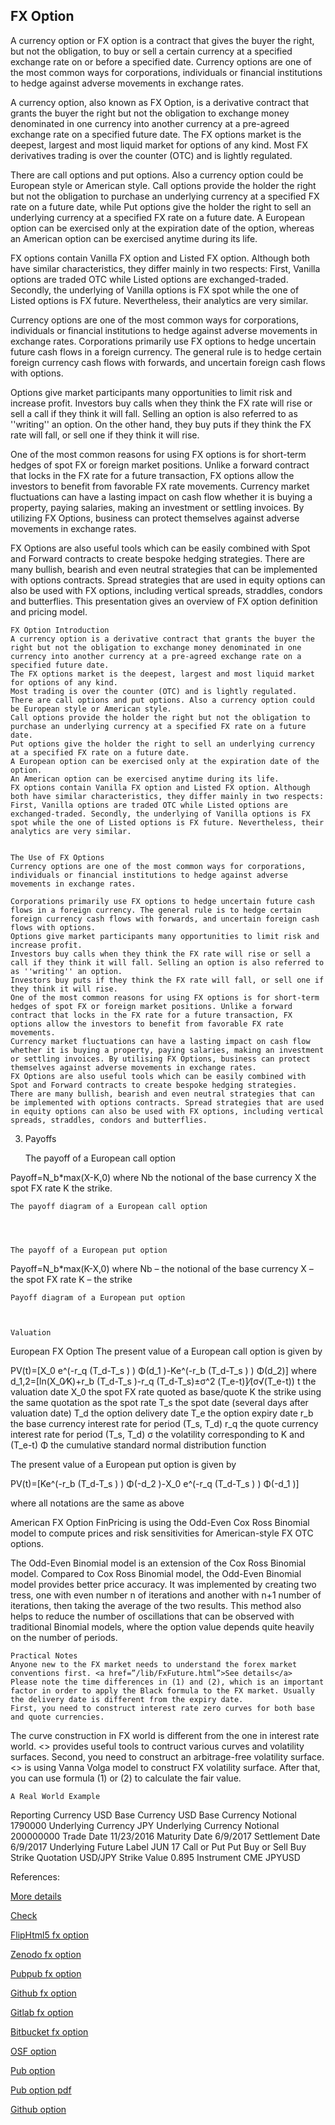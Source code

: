 ## FX Option
  
A currency option or FX option is a contract that gives the buyer the right, but not the obligation, to buy or sell a certain currency at a specified exchange rate on or before a specified date. Currency options are one of the most common ways for corporations, individuals or financial institutions to hedge against adverse movements in exchange rates. 

A currency option, also known as FX Option, is a derivative contract that grants the buyer the right but not the obligation to exchange money denominated in one currency into another currency at a pre-agreed exchange rate on a specified future date. The FX options market is the deepest, largest and most liquid market for options of any kind. Most FX derivatives trading is over the counter (OTC) and is lightly regulated. 

There are call options and put options. Also a currency option could be European style or American style. Call options provide the holder the right but not the obligation to purchase an underlying currency at a specified FX rate on a future date, while Put options give the holder the right to sell an underlying currency at a specified FX rate on a future date. A European option can be exercised only at the expiration date of the option, whereas an American option can be exercised anytime during its life.

FX options contain Vanilla FX option and Listed FX option. Although both have similar characteristics, they differ mainly in two respects: First, Vanilla options are traded OTC while Listed options are exchanged-traded. Secondly, the underlying of Vanilla options is FX spot while the one of Listed options is FX future. Nevertheless, their analytics are very similar.

Currency options are one of the most common ways for corporations, individuals or financial institutions to hedge against adverse movements in exchange rates. Corporations primarily use FX options to hedge uncertain future cash flows in a foreign currency. The general rule is to hedge certain foreign currency cash flows with forwards, and uncertain foreign cash flows with options.

Options give market participants many opportunities to limit risk and increase profit. Investors buy calls when they think the FX rate will rise or sell a call if they think it will fall. Selling an option is also referred to as ''writing'' an option. On the other hand, they buy puts if they think the FX rate will fall, or sell one if they think it will rise.

One of the most common reasons for using FX options is for short-term hedges of spot FX or foreign market positions. Unlike a forward contract that locks in the FX rate for a future transaction, FX options allow the investors to benefit from favorable FX rate movements. Currency market fluctuations can have a lasting impact on cash flow whether it is buying a property, paying salaries, making an investment or settling invoices. By utilizing FX Options, business can protect themselves against adverse movements in exchange rates.

FX Options are also useful tools which can be easily combined with Spot and Forward contracts to create bespoke hedging strategies. There are many bullish, bearish and even neutral strategies that can be implemented with options contracts. Spread strategies that are used in equity options can also be used with FX options, including vertical spreads, straddles, condors and butterflies. This presentation gives an overview of FX option definition and pricing model. 

	FX Option Introduction
	A currency option is a derivative contract that grants the buyer the right but not the obligation to exchange money denominated in one currency into another currency at a pre-agreed exchange rate on a specified future date.
	The FX options market is the deepest, largest and most liquid market for options of any kind. 
	Most trading is over the counter (OTC) and is lightly regulated.
	There are call options and put options. Also a currency option could be European style or American style.
	Call options provide the holder the right but not the obligation to purchase an underlying currency at a specified FX rate on a future date.
	Put options give the holder the right to sell an underlying currency at a specified FX rate on a future date.
	A European option can be exercised only at the expiration date of the option.
	An American option can be exercised anytime during its life.
	FX options contain Vanilla FX option and Listed FX option. Although both have similar characteristics, they differ mainly in two respects: First, Vanilla options are traded OTC while Listed options are exchanged-traded. Secondly, the underlying of Vanilla options is FX spot while the one of Listed options is FX future. Nevertheless, their analytics are very similar.


	The Use of FX Options
	Currency options are one of the most common ways for corporations, individuals or financial institutions to hedge against adverse movements in exchange rates.

	Corporations primarily use FX options to hedge uncertain future cash flows in a foreign currency. The general rule is to hedge certain foreign currency cash flows with forwards, and uncertain foreign cash flows with options.
	Options give market participants many opportunities to limit risk and increase profit. 
	Investors buy calls when they think the FX rate will rise or sell a call if they think it will fall. Selling an option is also referred to as ''writing'' an option.
	Investors buy puts if they think the FX rate will fall, or sell one if they think it will rise.
	One of the most common reasons for using FX options is for short-term hedges of spot FX or foreign market positions. Unlike a forward contract that locks in the FX rate for a future transaction, FX options allow the investors to benefit from favorable FX rate movements.
	Currency market fluctuations can have a lasting impact on cash flow whether it is buying a property, paying salaries, making an investment or settling invoices. By utilising FX Options, business can protect themselves against adverse movements in exchange rates.
	FX Options are also useful tools which can be easily combined with Spot and Forward contracts to create bespoke hedging strategies.
	There are many bullish, bearish and even neutral strategies that can be implemented with options contracts. Spread strategies that are used in equity options can also be used with FX options, including vertical spreads, straddles, condors and butterflies.

3. 	Payoffs

	The payoff of a European call option

Payoff=N_b*max(X-K,0)
where 
Nb 	the notional of the base currency
X	the spot FX rate
K 	the strike.

	The payoff diagram of a European call option


 

	The payoff of a European put option

Payoff=N_b*max(K-X,0)
where 
Nb – the notional of the base currency
X – the spot FX rate
K – the strike

	Payoff diagram of a European put option

 

	Valuation
European FX Option
The present value of a European call option is given by

 PV(t)=[X_0 e^(-r_q (T_d-T_s ) ) Φ(d_1 )-Ke^(-r_b (T_d-T_s ) ) Φ(d_2)]
where
	d_1,2=[ln(X_0⁄K)+r_b (T_d-T_s )-r_q (T_d-T_s)±σ^2 (T_e-t)]⁄(σ√(T_e-t))
	t 	the valuation date
	X_0 	the spot FX rate quoted as base/quote
	K 	the strike using the same quotation as the spot rate
	T_s 	the spot date (several days after valuation date)
	T_d 	the option delivery date
	T_e 	the option expiry date
	r_b 	the base currency interest rate for period (T_s, T_d)
	r_q 	the quote currency interest rate for period (T_s, T_d)
	σ 	the volatility corresponding to K and (T_e-t)
	Φ 	the cumulative standard normal distribution function

The present value of a European put option is given by

 PV(t)=[Ke^(-r_b (T_d-T_s ) ) Φ(-d_2 )-X_0 e^(-r_q (T_d-T_s ) ) Φ(-d_1 )]

where all notations are the same as above

American FX Option
FinPricing is using the Odd-Even Cox Ross Binomial model to compute prices and risk sensitivities for American-style FX OTC options. 

The Odd-Even Binomial model is an extension of the Cox Ross Binomial model. Compared to Cox Ross Binomial model, the Odd-Even Binomial model provides better price accuracy. It was implemented by creating two tress, one with even number n of iterations and another with n+1 number of iterations, then taking the average of the two results. This method also helps to reduce the number of oscillations that can be observed with traditional Binomial models, where the option value depends quite heavily on the number of periods. 

	Practical Notes
	Anyone new to the FX market needs to understand the forex market conventions first. <a href=”/lib/FxFuture.html”>See details</a>
	Please note the time differences in (1) and (2), which is an important factor in order to apply the Black formula to the FX market. Usually the delivery date is different from the expiry date.
	First, you need to construct interest rate zero curves for both base and quote currencies.
The curve construction in FX world is different from the one in interest rate world. <> provides useful tools to contruct various curves and volatility surfaces.
	Second, you need to construct an arbitrage-free volatility surface. <> is using Vanna Volga model to construct FX volatility surface.
	After that, you can use formula (1) or (2) to calculate the fair value.


	A Real World Example
Reporting Currency	USD
Base Currency	USD
Base Currency Notional	1790000
Underlying Currency	JPY
Underlying Currency Notional	200000000
Trade Date	11/23/2016
Maturity Date	6/9/2017
Settlement Date	6/9/2017
Underlying Future Label	JUN 17
Call or Put	Put
Buy or Sell	Buy
Strike Quotation	USD/JPY
Strike Value	0.895
Instrument	CME JPYUSD


References:
  
  
[More details](./FxOption-22.pdf)
  
[Check](https://finpricing.com/lib/FxOption.html)
  
[FlipHtml5 fx option](https://fliphtml5.com/download/download-pdf-file.php?str=x0DZh9GTud3bENXamMjMwATN5ITPkl0av9mY)
  
[Zenodo fx option](https://zenodo.org/record/3990516/files/FxOption-22.pdf)
  
[Pubpub fx option](https://fixedincome.pubpub.org/pub/81ff8xek/download/pdf)
  
[Github fx option](https://github.com/alanwhite1203/fxOption/raw/main/FxOption-22.pdf)
  
[Gitlab fx option](https://gitlab.com/cmrm11/fxoption/-/raw/master/FxOption-22.pdf)
  
[Bitbucket fx option](https://bitbucket.org/cmrm11/fxoption/downloads/FxOption-22.pdf)
  
[OSF option](https://osf.io/xfjpz/download)

[Pub option](https://fixedincome.pubpub.org/pub/81ff8xek/release/1)

[Pub option pdf](https://assets.pubpub.org/cq8xezis/51597687990319.pdf)

[Github option](https://github.com/alanwhite1203/fxOption/raw/main/FxOption-22.pdf)

